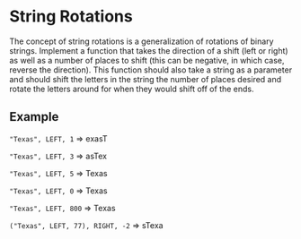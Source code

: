 # String Rotations
The concept of string rotations is a generalization of rotations of binary strings. Implement a function that takes the direction of a shift (left or right) as well as a number of places to shift (this can be negative, in which case, reverse the direction). This function should also take a string as a parameter and should shift the letters in the string the number of places desired and rotate the letters around for when they would shift off of the ends.

## Example
`"Texas", LEFT, 1` $\Rightarrow$ exasT

`"Texas", LEFT, 3` $\Rightarrow$ asTex

`"Texas", LEFT, 5` $\Rightarrow$ Texas

`"Texas", LEFT, 0` $\Rightarrow$ Texas

`"Texas", LEFT, 800` $\Rightarrow$ Texas

`("Texas", LEFT, 77), RIGHT, -2` $\Rightarrow$ sTexa